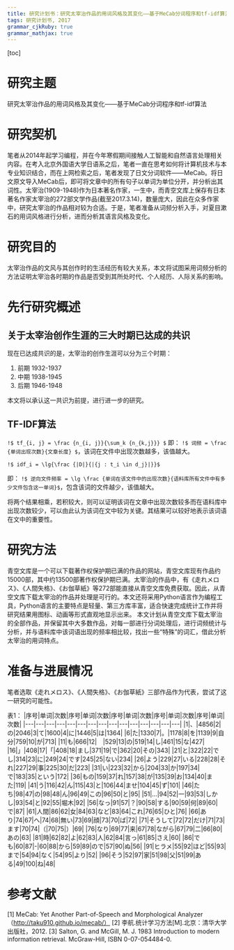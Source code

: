 ```yaml
---
title: 研究计划书：研究太宰治作品的用词风格及其变化——基于MeCab分词程序和tf-idf算法
tags: 研究计划书, 2017
grammar_cjkRuby: true
grammar_mathjax: true
---
```


[toc]

# 研究主题
研究太宰治作品的用词风格及其变化——基于MeCab分词程序和tf-idf算法

# 研究契机
笔者从2014年起学习编程，并在今年寒假期间接触人工智能和自然语言处理相关内容。在考入北京外国语大学日语系之后，笔者一直在思考如何将计算机技术与本专业知识结合，而在上网检索之后，笔者发现了日文分词软件——MeCab。将日文原文导入MeCab后，即可将文章中的所有句子以单词为单位分开，并分析出其词性。太宰治(1909-1948)作为日本著名作家，一生中，而青空文库上保存有日本著名作家太宰治的272部文学作品(截至2017.3.14)，数量庞大，因此在众多作家中，研究太宰治的作品相对较为合适。于是，笔者准备从词频分析入手，对夏目漱石的用词风格进行分析，进而分析其语言风格及变化。

# 研究目的
太宰治作品的文风与其创作时的生活经历有较大关系，本文将试图采用词频分析的方法证明太宰治各时期的作品是否受到其所处时代、个人经历、人际关系的影响。

# 先行研究概述

## 关于太宰治创作生涯的三大时期已达成的共识
现在已达成共识的是，太宰治的创作生涯可以分为三个时期：
1. 前期 1932-1937
2. 中期 1938-1945
3. 后期 1946-1948

本文将以承认这一共识为前提，进行进一步的研究。

## TF-IDF算法

`!$ tf_{i, j} = \frac {n_{i, j}}{\sum_k {n_{k,j}}} $`
即：
`!$ 词频 = \frac {单词出现次数}{文章长度} $`，该词在文件中出现次数越多，该值越大。

`!$ idf_i = \lg{\frac {|D|}{|{j : t_i \in d_j}|}}$`

即：
`!$ 逆向文件频率 = \lg \frac {单词在该文件中的出现次数}{语料库所有文件中有多少文件包含这一单词}$`，包含该词的文件越少，该值越大。

将两个结果相乘，若积较大，则可以证明该词在文章中出现次数较多而在语料库中出现次数较少，可以由此认为该词在文中较为关键。其结果可以较好地表示该词语在文中的重要性。


# 研究方法

青空文库是一个可以下载著作权保护期已满的作品的网站，青空文库现有作品约15000部，其中约13500部著作权保护期已满。太宰治的作品中，有《走れメロス》、《人間失格》、《お伽草紙》等272部能直接从青空文库免费获取。因此，从青空文库下载太宰治的作品并处理是可行的。本文还将采用Python语言作为编程工具，Python语言的主要特点是轻量、第三方库丰富，适合快速完成统计工作并将研究结果用图标、动画等形式直观地显示出来。
本文计划从青空文库下载太宰治的全部作品，并保留其中大多数作品，对每一部进行分词处理后，进行词频统计与分析，并与语料库中该词语出现的频率相比较，找出一些“特殊”的词汇，借此分析太宰治的用词特点。

# 准备与进展情况
笔者选取《走れメロス》、《人間失格》、《お伽草紙》三部作品作为代表，尝试了这一研究的可能性。

表1：
|序号|单词|次数|序号|单词|次数|序号|单词|次数|序号|单词|次数|序号|单词|次数|
|---|---|---|---|---|---|---|---|---|---|---|---|---|---|---|
|1|、|4856|2|の|2046|3|て|1600|4|に|1446|5|は|1364|
|6|た|1330|7|。|1178|8|を|1139|9|自分|759|10|が|713|
|11|も|666|12|　|529|13|の|519|14|し|461|15|な|427|
|16|」|408|17|「|408|18|まし|371|19|で|362|20|その|343|
|21|と|322|22|でし|314|23|に|249|24|です|245|25|ない|234|
|26|よう|229|27|いる|228|28|それ|227|29|事|225|30|だ|223|
|31|い|223|32|から|204|33|か|197|34|で|183|35|という|172|
|36|もの|159|37|れ|157|38|が|135|39|お|134|40|また|119|
|41|う|116|42|ん|115|43|と|106|44|ませ|104|45|ず|101|
|46|たち|98|47|の|98|48|ん|96|49|この|96|50|と|95|
|51|…|94|52|一|93|53|しかし|93|54|と|92|55|堀木|92|
|56|なっ|91|57|？|90|58|する|90|59|何|89|60|で|87|
|61|人間|86|62|女|84|63|など|83|64|これ|76|65|ひと|76|
|66|あり|74|67|へ|74|68|無い|73|69|顔|73|70|ば|72|
|71|そうして|72|72|だけ|71|73|ます|70|74|（|70|75|）|69|
|76|なり|69|77|来|67|78|ながら|67|79|二|66|80|あの|63|
|81|時|62|82|よ|62|83|人|62|84|言っ|61|85|さえ|60|
|86|でも|60|87|-|60|88|から|59|89|ので|57|90|ぬ|56|
|91|ヒラメ|55|92|ほど|55|93|まで|54|94|なく|54|95|より|52|
|96|そう|52|97|家|51|98|父|51|99|ある|49|100|ね|48|

# 参考文献

[1] MeCab: Yet Another Part-of-Speech and Morphological Analyzer
（http://taku910.github.io/mecab/）
[2] 李航.统计学习方法[M].北京：清华大学出版社，2012.
[3] Salton, G. and McGill, M. J. 1983 Introduction to modern information retrieval. McGraw-Hill, ISBN 0-07-054484-0.



